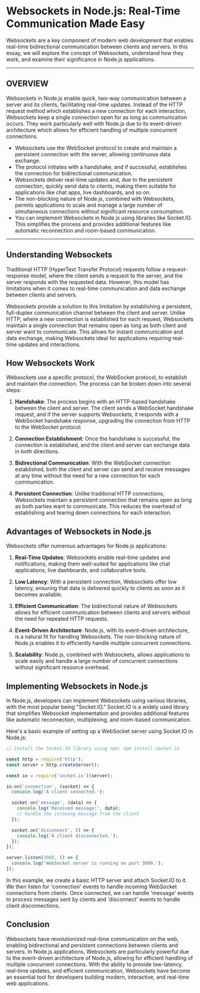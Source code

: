 # Websockets in Node.js: Real-Time Communication Made Easy

Websockets are a key component of modern web development that enables real-time bidirectional communication between clients and servers. In this essay, we will explore the concept of Websockets, understand how they work, and examine their significance in Node.js applications.

---

## OVERVIEW

Websockets in Node.js enable quick, two-way communication between a server and its clients, facilitating real-time updates. Instead of the HTTP request method which establishes a new connection for each interaction, Websockets keep a single connection open for as long as communication occurs. They work particularly well with Node.js due to its event-driven architecture which allows for efficient handling of multiple concurrent connections.

* Websockets use the WebSocket protocol to create and maintain a persistent connection with the server, allowing continuous data exchange.
* The protocol initiates with a handshake, and if successful, establishes the connection for bidirectional communication.
* Websockets deliver real-time updates and, due to the persistent connection, quickly send data to clients, making them suitable for applications like chat apps, live dashboards, and so on.
* The non-blocking nature of Node.js, combined with Websockets, permits applications to scale and manage a large number of simultaneous connections without significant resource consumption.
* You can implement Websockets in Node.js using libraries like Socket.IO. This simplifies the process and provides additional features like automatic reconnection and room-based communication.

---

## Understanding Websockets

Traditional HTTP (HyperText Transfer Protocol) requests follow a request-response model, where the client sends a request to the server, and the server responds with the requested data. However, this model has limitations when it comes to real-time communication and data exchange between clients and servers.

Websockets provide a solution to this limitation by establishing a persistent, full-duplex communication channel between the client and server. Unlike HTTP, where a new connection is established for each request, Websockets maintain a single connection that remains open as long as both client and server want to communicate. This allows for instant communication and data exchange, making Websockets ideal for applications requiring real-time updates and interactions.

## How Websockets Work

Websockets use a specific protocol, the WebSocket protocol, to establish and maintain the connection. The process can be broken down into several steps:

1. **Handshake**: The process begins with an HTTP-based handshake between the client and server. The client sends a WebSocket handshake request, and if the server supports Websockets, it responds with a WebSocket handshake response, upgrading the connection from HTTP to the WebSocket protocol.

2. **Connection Establishment**: Once the handshake is successful, the connection is established, and the client and server can exchange data in both directions.

3. **Bidirectional Communication**: With the WebSocket connection established, both the client and server can send and receive messages at any time without the need for a new connection for each communication.

4. **Persistent Connection**: Unlike traditional HTTP connections, Websockets maintain a persistent connection that remains open as long as both parties want to communicate. This reduces the overhead of establishing and tearing down connections for each interaction.

## Advantages of Websockets in Node.js

Websockets offer numerous advantages for Node.js applications:

1. **Real-Time Updates**: Websockets enable real-time updates and notifications, making them well-suited for applications like chat applications, live dashboards, and collaborative tools.

2. **Low Latency**: With a persistent connection, Websockets offer low latency, ensuring that data is delivered quickly to clients as soon as it becomes available.

3. **Efficient Communication**: The bidirectional nature of Websockets allows for efficient communication between clients and servers without the need for repeated HTTP requests.

4. **Event-Driven Architecture**: Node.js, with its event-driven architecture, is a natural fit for handling Websockets. The non-blocking nature of Node.js enables it to efficiently handle multiple concurrent connections.

5. **Scalability**: Node.js, combined with Websockets, allows applications to scale easily and handle a large number of concurrent connections without significant resource overhead.

## Implementing Websockets in Node.js

In Node.js, developers can implement Websockets using various libraries, with the most popular being "Socket.IO." Socket.IO is a widely used library that simplifies Websocket implementation and provides additional features like automatic reconnection, multiplexing, and room-based communication.

Here's a basic example of setting up a WebSocket server using Socket.IO in Node.js:

```javascript
// Install the Socket.IO library using npm: npm install socket.io

const http = require('http');
const server = http.createServer();

const io = require('socket.io')(server);

io.on('connection', (socket) => {
  console.log('A client connected.');

  socket.on('message', (data) => {
    console.log('Received message:', data);
    // Handle the incoming message from the client
  });

  socket.on('disconnect', () => {
    console.log('A client disconnected.');
  });
});

server.listen(3000, () => {
  console.log('WebSocket server is running on port 3000.');
});
```

In this example, we create a basic HTTP server and attach Socket.IO to it. We then listen for 'connection' events to handle incoming WebSocket connections from clients. Once connected, we can handle 'message' events to process messages sent by clients and 'disconnect' events to handle client disconnections.

## Conclusion

Websockets have revolutionized real-time communication on the web, enabling bidirectional and persistent connections between clients and servers. In Node.js applications, Websockets are particularly powerful due to the event-driven architecture of Node.js, allowing for efficient handling of multiple concurrent connections. With the ability to provide low-latency, real-time updates, and efficient communication, Websockets have become an essential tool for developers building modern, interactive, and real-time web applications.
